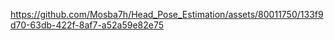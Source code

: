 

https://github.com/Mosba7h/Head_Pose_Estimation/assets/80011750/133f9d70-63db-422f-8af7-a52a59e82e75

